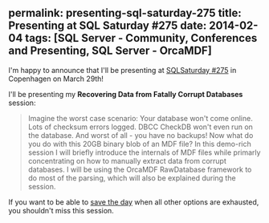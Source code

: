 permalink: presenting-sql-saturday-275
title: Presenting at SQL Saturday &#35;275
date: 2014-02-04
tags: [SQL Server - Community, Conferences and Presenting, SQL Server - OrcaMDF]
---
I'm happy to announce that I'll be presenting at [SQLSaturday #275](http://sqlsaturday.com/275/) in Copenhagen on March 29th!

<!-- more -->

I'll be presenting my **Recovering Data from Fatally Corrupt Databases** session:

> Imagine the worst case scenario: Your database won't come online. Lots of checksum errors logged. DBCC CheckDB won't even run on the database. And worst of all - you have no backups! Now what do you do with this 20GB binary blob of an MDF file? In this demo-rich session I will briefly introduce the internals of MDF files while primarly concentrating on how to manually extract data from corrupt databases. I will be using the OrcaMDF RawDatabase framework to do most of the parsing, which will also be explained during the session.

If you want to be able to [save the day](/sql-server-corruption-recovery-when-all-else-fails/) when all other options are exhausted, you shouldn't miss this session.